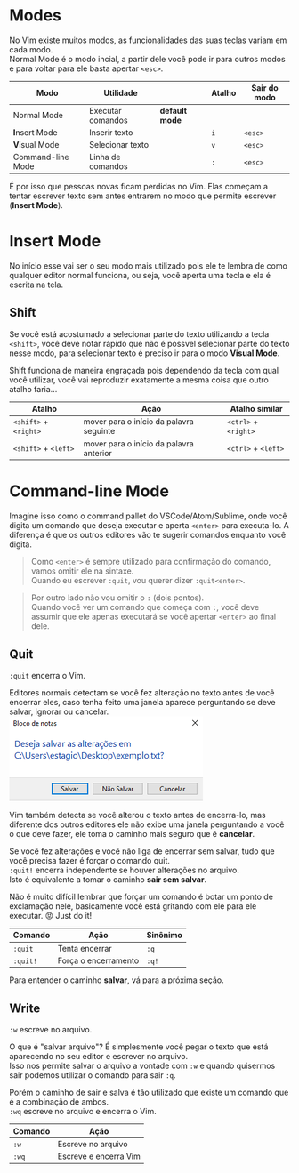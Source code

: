 # Modes
No Vim existe muitos modos, as funcionalidades das suas teclas variam em cada modo.  
Normal Mode é o modo incial, a partir dele você pode ir para outros modos e para voltar para ele basta apertar `<esc>`.  

| Modo              | Utilidade         |                  | Atalho | Sair do modo |
| ----------------- | ----------------- | ---------------- | ------ | ------------ |
| Normal Mode       | Executar comandos | **default mode** |        |              |
| **I**nsert Mode   | Inserir texto     |                  | `i`    | `<esc>`      |
| **V**isual Mode   | Selecionar texto  |                  | `v`    | `<esc>`      |
| Command-line Mode | Linha de comandos |                  | `:`    | `<esc>`      |

É por isso que pessoas novas ficam perdidas no Vim. Elas começam a tentar escrever texto sem antes entrarem no modo que permite escrever (**Insert Mode**).  

# Insert Mode
No início esse vai ser o seu modo mais utilizado pois ele te lembra de como qualquer editor normal funciona, ou seja, você aperta uma tecla e ela é escrita na tela.  

## Shift
Se você está acostumado a selecionar parte do texto utilizando a tecla `<shift>`, você deve notar rápido que não é possvel selecionar parte do texto nesse modo, para selecionar texto é preciso ir para o modo **Visual Mode**.  

Shift funciona de maneira engraçada pois dependendo da tecla com qual você utilizar, você vai reproduzir exatamente a mesma coisa que outro atalho faria...  

| Atalho                | Ação                                    | Atalho similar       |
| --------------------- | --------------------------------------- | -------------------- |
| `<shift>` + `<right>` | mover para o início da palavra seguinte | `<ctrl>` + `<right>` |
| `<shift>` + `<left>`  | mover para o início da palavra anterior | `<ctrl>` + `<left>`  |

# Command-line Mode
Imagine isso como o command pallet do VSCode/Atom/Sublime, onde você digita um comando que deseja executar e aperta `<enter>` para executa-lo. A diferença é que os outros editores vão te sugerir comandos enquanto você digita.  

> Como `<enter>` é sempre utilizado para confirmação do comando, vamos omitir ele na sintaxe.  
Quando eu escrever `:quit`, vou querer dizer `:quit<enter>`.  

> Por outro lado não vou omitir o `:` (dois pontos).  
Quando você ver um comando que começa com `:`, você deve assumir que ele apenas executará se você apertar `<enter>` ao final dele.  

## Quit
`:quit` encerra o Vim.  

Editores normais detectam se você fez alteração no texto antes de você encerrar eles, caso tenha feito uma janela aparece perguntando se deve salvar, ignorar ou cancelar.  
![Janela mostrando que o editor de texto pergunta se deve salvar, sair sem salvar ou cancelar](quit.png)  

Vim também detecta se você alterou o texto antes de encerra-lo, mas diferente dos outros editores ele não exibe uma janela perguntando a você o que deve fazer, ele toma o caminho mais seguro que é **cancelar**.  

Se você fez alterações e você não liga de encerrar sem salvar, tudo que você precisa fazer é forçar o comando quit.  
`:quit!` encerra independente se houver alterações no arquivo.  
Isto é equivalente a tomar o caminho **sair sem salvar**.  

Não é muito difícil lembrar que forçar um comando é botar um ponto de exclamação nele, basicamente você está gritando com ele para ele executar. :rage: Just do it!  

| Comando  | Ação                 | Sinônimo |
| -------- | -------------------- | -------- |
| `:quit`  | Tenta encerrar       | `:q`     |
| `:quit!` | Força o encerramento | `:q!`    |

Para entender o caminho **salvar**, vá para a próxima seção.  

## Write
`:w` escreve no arquivo.  

O que é "salvar arquivo"? É simplesmente você pegar o texto que está aparecendo no seu editor e escrever no arquivo.  
Isso nos permite salvar o arquivo a vontade com `:w` e quando quisermos sair podemos utilizar o comando para sair `:q`.  

Porém o caminho de sair e salva é tão utilizado que existe um comando que é a combinação de ambos.  
`:wq` escreve no arquivo e encerra o Vim.  

| Comando  | Ação                  |
| -----    | --------------------- |
| `:w`     | Escreve no arquivo    |
| `:wq`    | Escreve e encerra Vim |